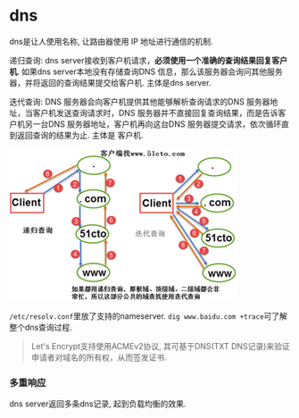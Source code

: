 # dns
dns是让人使用名称, 让路由器使用 IP 地址进行通信的机制.

递归查询: dns server接收到客户机请求，**必须使用一个准确的查询结果回复客户机**. 如果dns server本地没有存储查询DNS 信息，那么该服务器会询问其他服务器，并将返回的查询结果提交给客户机. 主体是dns server.

迭代查询: DNS 服务器会向客户机提供其他能够解析查询请求的DNS 服务器地址，当客户机发送查询请求时，DNS 服务器并不直接回复查询结果，而是告诉客户机另一台DNS 服务器地址，客户机再向这台DNS 服务器提交请求，依次循环直到返回查询的结果为止. 主体是 客户机.

![递归和迭代](/images/net/181202194057572.png)

`/etc/resolv.conf`里放了支持的nameserver.
`dig www.baidu.com +trace`可了解整个dns查询过程.

> Let's Encrypt支持使用ACMEv2协议, 其可基于DNS(TXT DNS记录)来验证申请者对域名的所有权，从而签发证书.

### 多重响应
dns server返回多条dns记录, 起到负载均衡的效果.